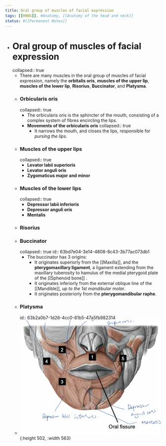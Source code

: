 ```yaml
---
title: Oral group of muscles of facial expression
tags: [[HNNS]], #Anatomy, [[Anatomy of the head and neck]]
status: #[[Permanent Notes]] 
---
```


- # Oral group of muscles of facial expression
  collapsed:: true
	- There are many muscles in the oral group of muscles of facial expression, namely the **orbitalis oris**, **muscles of the upper lip**, **muscles of the lower lip**, **Risorius**, **Buccinator**, and **Platysma**.
	- ### Orbicularis oris
	  collapsed:: true
		- The orbicularis oris is the sphincter of the mouth, consisting of a complex system of fibres encircling the lips.
		- **Movements of the orbicularis oris**
		  collapsed:: true
			- It narrows the mouth, and closes the lips, responsible for *pursing the lips*.
	- ### Muscles of the upper lips
	  collapsed:: true
		- **Levator labii superioris**
		- **Levator anguli oris**
		- **Zygomaticus major and minor**
	- ### Muscles of the lower lips
	  collapsed:: true
		- **Depressor labii inferioris**
		- **Depressor anguli oris**
		- **Mentalis**
	- ### Risorius
	- ### Buccinator
	  collapsed:: true
	  id:: 63bd7e04-3e14-4808-8c43-3b77ac073db1
		- The buccinator has 3 origins:
			- It originates superiorly from the [[Maxilla]], and the **pterygomaxillary ligament**, a ligament extending from the maxillary tuberosity to hamulus of the medial pterygoid plate of the [[Sphenoid bone]] .
			- It originates inferiorly from the external oblique line of the [[Mandible]], *up to the 1st mandibular molar*.
			- It originates posteriorly from the **pterygomandibular raphe**.
	- ### Platysma
	  id:: 63b2a0b7-1d26-4cc0-81b5-47a5fb982314
	- ![image.png](../assets/image_1672741505539_0.png){:height 502, :width 563}